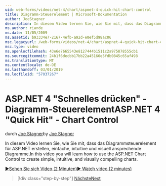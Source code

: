 ```yaml
---
uid: web-forms/videos/net-4/chart/aspnet-4-quick-hit-chart-control
title: Diagramm-Steuerelement | Microsoft-Dokumentation
author: JoeStagner
description: In diesem Video lernen Sie, wie Sie mit, dass das Diagrammsteuerelement für ASP.NET erstellen, einfache, intuitive und visuell ansprechende Diagramme.
ms.author: riande
ms.date: 11/05/2009
ms.assetid: b93334e7-2167-4efb-a92d-e0ef5d98ac06
msc.legacyurl: /web-forms/videos/net-4/chart/aspnet-4-quick-hit-chart-control
msc.type: video
ms.openlocfilehash: 43e6e7665543e8127444b1511c2a975878555cb1
ms.sourcegitcommit: 24b1f6decbb17bb22a45166e5fdb0845c65af498
ms.translationtype: MT
ms.contentlocale: de-DE
ms.lasthandoff: 03/01/2019
ms.locfileid: "57037267"
---
```

<a name="aspnet-4-quick-hit---chart-control"></a><span data-ttu-id="834e2-103">ASP.NET 4 "Schnelles drücken" - Diagramm-Steuerelement</span><span class="sxs-lookup"><span data-stu-id="834e2-103">ASP.NET 4 "Quick Hit" - Chart Control</span></span>
====================
<span data-ttu-id="834e2-104">durch [Joe Stagner](https://github.com/JoeStagner)</span><span class="sxs-lookup"><span data-stu-id="834e2-104">by [Joe Stagner](https://github.com/JoeStagner)</span></span>

<span data-ttu-id="834e2-105">In diesem Video lernen Sie, wie Sie mit, dass das Diagrammsteuerelement für ASP.NET erstellen, einfache, intuitive und visuell ansprechende Diagramme.</span><span class="sxs-lookup"><span data-stu-id="834e2-105">In this video you will learn how to use the ASP.NET Chart Control to create simple, intuitive, and visually compelling charts.</span></span> 

[<span data-ttu-id="834e2-106">&#9654;Sehen Sie sich Video (2 Minuten)</span><span class="sxs-lookup"><span data-stu-id="834e2-106">&#9654; Watch video (2 minutes)</span></span>](https://channel9.msdn.com/Blogs/ASP-NET-Site-Videos/aspnet-4-quick-hit-chart-control)

> [!div class="step-by-step"]
> [<span data-ttu-id="834e2-107">Nächste</span><span class="sxs-lookup"><span data-stu-id="834e2-107">Next</span></span>](aspnet-4-how-do-i-introducing-the-new-chart-control-in-visual-studio-2010.md)
